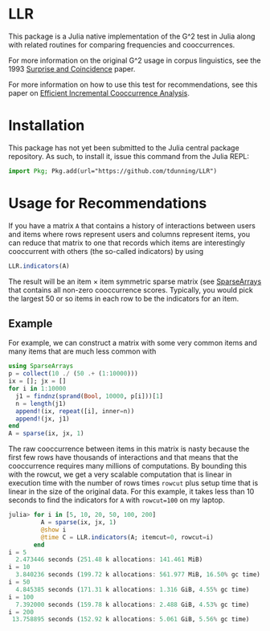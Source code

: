 # LLR
This package is a Julia native implementation of the G^2 test in Julia
along with related routines for comparing frequencies and cooccurrences.

For more information on the original G^2 usage in corpus linguistics,
see the 1993 [Surprise and Coincidence](https://aclanthology.org/J93-1003.pdf) paper.

For more information on how to use this test for recommendations, see
this paper on [Efficient Incremental Cooccurrence Analysis](https://ssc.io/pdf/p3-schelter.pdf).

# Installation

This package has not yet been submitted to the Julia central package repository. As such,
to install it, issue this command from the Julia REPL:
```julia
import Pkg; Pkg.add(url="https://github.com/tdunning/LLR")
```
# Usage for Recommendations
If you have a matrix `A` that contains a history of interactions between users and items where
rows represent users and columns represent items, you can reduce that matrix to one that records
which items are interestingly cooccurrent with others (the so-called indicators) by using
```julia
LLR.indicators(A)
```
The result will be an item × item symmetric sparse matrix (see [SparseArrays](https://docs.julialang.org/en/v1/stdlib/SparseArrays/) 
that contains all non-zero cooccurrence scores. Typically, you would pick the largest 50 or so items
in each row to be the indicators for an item.

## Example
For example, we can construct a matrix with some very common items and many items that are much less common
with 
```julia
using SparseArrays
p = collect(10 ./ (50 .+ (1:10000)))
ix = []; jx = []
for i in 1:10000
  j1 = findnz(sprand(Bool, 10000, p[i]))[1]
  n = length(j1)
  append!(ix, repeat([i], inner=n))
  append!(jx, j1)
end
A = sparse(ix, jx, 1)
```
The raw cooccurrence between items in this matrix is nasty because the first few rows have thousands of interactions
and that means that the cooccurrence requires many millions of computations. By bounding this with the rowcut, we get a very scalable
computation that is linear in execution time with the number of rows times `rowcut` plus setup time that is linear in the size of
the original data. For this example, it takes less than
10 seconds to find the indicators for `A` with `rowcut=100` on my laptop. 
```julia
julia> for i in [5, 10, 20, 50, 100, 200]
         A = sparse(ix, jx, 1)
         @show i
         @time C = LLR.indicators(A; itemcut=0, rowcut=i)
       end
i = 5
  2.473446 seconds (251.48 k allocations: 141.461 MiB)
i = 10
  3.840236 seconds (199.72 k allocations: 561.977 MiB, 16.50% gc time)
i = 50
  4.845385 seconds (171.31 k allocations: 1.316 GiB, 4.55% gc time)
i = 100
  7.392000 seconds (159.78 k allocations: 2.488 GiB, 4.53% gc time)
i = 200
 13.758895 seconds (152.92 k allocations: 5.061 GiB, 5.56% gc time)
 ```

